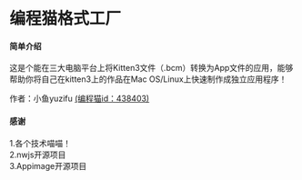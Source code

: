 # 编程猫格式工厂

#### 简单介绍
这是个能在三大电脑平台上将Kitten3文件（.bcm）转换为App文件的应用，能够帮助你将自己在kitten3上的作品在Mac OS/Linux上快速制作成独立应用程序！

作者：小鱼yuzifu [(编程猫id：438403)](https://shequ.codemao.cn/user/438403)

#### 感谢
1.各个技术喵喵！<br>
2.nwjs开源项目<br>
3.Appimage开源项目
